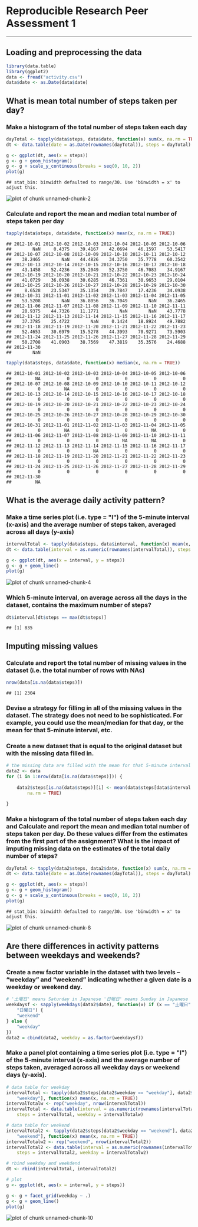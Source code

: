 # Reproducible Research Peer Assessment 1
----------------

## Loading and preprocessing the data

```r
library(data.table)
library(ggplot2)
data <- fread("activity.csv")
data$date <- as.Date(data$date)
```


## What is mean total number of steps taken per day?
### Make a histogram of the total number of steps taken each day

```r
dayTotal <- tapply(data$steps, data$date, function(x) sum(x, na.rm = TRUE))
dt <- data.table(date = as.Date(rownames(dayTotal)), steps = dayTotal)

g <- ggplot(dt, aes(x = steps))
g <- g + geom_histogram()
g <- g + scale_y_continuous(breaks = seq(0, 10, 2))
plot(g)
```

```
## stat_bin: binwidth defaulted to range/30. Use 'binwidth = x' to adjust this.
```

![plot of chunk unnamed-chunk-2](figure/unnamed-chunk-2.png) 


### Calculate and report the mean and median total number of steps taken per day

```r
tapply(data$steps, data$date, function(x) mean(x, na.rm = TRUE))
```

```
## 2012-10-01 2012-10-02 2012-10-03 2012-10-04 2012-10-05 2012-10-06 
##        NaN     0.4375    39.4167    42.0694    46.1597    53.5417 
## 2012-10-07 2012-10-08 2012-10-09 2012-10-10 2012-10-11 2012-10-12 
##    38.2465        NaN    44.4826    34.3750    35.7778    60.3542 
## 2012-10-13 2012-10-14 2012-10-15 2012-10-16 2012-10-17 2012-10-18 
##    43.1458    52.4236    35.2049    52.3750    46.7083    34.9167 
## 2012-10-19 2012-10-20 2012-10-21 2012-10-22 2012-10-23 2012-10-24 
##    41.0729    36.0938    30.6285    46.7361    30.9653    29.0104 
## 2012-10-25 2012-10-26 2012-10-27 2012-10-28 2012-10-29 2012-10-30 
##     8.6528    23.5347    35.1354    39.7847    17.4236    34.0938 
## 2012-10-31 2012-11-01 2012-11-02 2012-11-03 2012-11-04 2012-11-05 
##    53.5208        NaN    36.8056    36.7049        NaN    36.2465 
## 2012-11-06 2012-11-07 2012-11-08 2012-11-09 2012-11-10 2012-11-11 
##    28.9375    44.7326    11.1771        NaN        NaN    43.7778 
## 2012-11-12 2012-11-13 2012-11-14 2012-11-15 2012-11-16 2012-11-17 
##    37.3785    25.4722        NaN     0.1424    18.8924    49.7882 
## 2012-11-18 2012-11-19 2012-11-20 2012-11-21 2012-11-22 2012-11-23 
##    52.4653    30.6979    15.5278    44.3993    70.9271    73.5903 
## 2012-11-24 2012-11-25 2012-11-26 2012-11-27 2012-11-28 2012-11-29 
##    50.2708    41.0903    38.7569    47.3819    35.3576    24.4688 
## 2012-11-30 
##        NaN
```

```r
tapply(data$steps, data$date, function(x) median(x, na.rm = TRUE))
```

```
## 2012-10-01 2012-10-02 2012-10-03 2012-10-04 2012-10-05 2012-10-06 
##         NA          0          0          0          0          0 
## 2012-10-07 2012-10-08 2012-10-09 2012-10-10 2012-10-11 2012-10-12 
##          0         NA          0          0          0          0 
## 2012-10-13 2012-10-14 2012-10-15 2012-10-16 2012-10-17 2012-10-18 
##          0          0          0          0          0          0 
## 2012-10-19 2012-10-20 2012-10-21 2012-10-22 2012-10-23 2012-10-24 
##          0          0          0          0          0          0 
## 2012-10-25 2012-10-26 2012-10-27 2012-10-28 2012-10-29 2012-10-30 
##          0          0          0          0          0          0 
## 2012-10-31 2012-11-01 2012-11-02 2012-11-03 2012-11-04 2012-11-05 
##          0         NA          0          0         NA          0 
## 2012-11-06 2012-11-07 2012-11-08 2012-11-09 2012-11-10 2012-11-11 
##          0          0          0         NA         NA          0 
## 2012-11-12 2012-11-13 2012-11-14 2012-11-15 2012-11-16 2012-11-17 
##          0          0         NA          0          0          0 
## 2012-11-18 2012-11-19 2012-11-20 2012-11-21 2012-11-22 2012-11-23 
##          0          0          0          0          0          0 
## 2012-11-24 2012-11-25 2012-11-26 2012-11-27 2012-11-28 2012-11-29 
##          0          0          0          0          0          0 
## 2012-11-30 
##         NA
```


## What is the average daily activity pattern?

### Make a time series plot (i.e. type = "l") of the 5-minute interval (x-axis) and the average number of steps taken, averaged across all days (y-axis)

```r
intervalTotal <- tapply(data$steps, data$interval, function(x) mean(x, na.rm = TRUE))
dt <- data.table(interval = as.numeric(rownames(intervalTotal)), steps = intervalTotal)

g <- ggplot(dt, aes(x = interval, y = steps))
g <- g + geom_line()
plot(g)
```

![plot of chunk unnamed-chunk-4](figure/unnamed-chunk-4.png) 


### Which 5-minute interval, on average across all the days in the dataset, contains the maximum number of steps?

```r
dt$interval[dt$steps == max(dt$steps)]
```

```
## [1] 835
```


## Imputing missing values
### Calculate and report the total number of missing values in the dataset (i.e. the total number of rows with NAs)

```r
nrow(data[is.na(data$steps)])
```

```
## [1] 2304
```


### Devise a strategy for filling in all of the missing values in the dataset. The strategy does not need to be sophisticated. For example, you could use the mean/median for that day, or the mean for that 5-minute interval, etc.

### Create a new dataset that is equal to the original dataset but with the missing data filled in.

```r
# the missing data are filled with the mean for that 5-minute interval
data2 <- data
for (i in 1:nrow(data[is.na(data$steps)])) {
    
    data2$steps[is.na(data$steps)][i] <- mean(data$steps[data$interval == data$interval[is.na(data$steps)][i]], 
        na.rm = TRUE)
    
}
```


### Make a histogram of the total number of steps taken each day and Calculate and report the mean and median total number of steps taken per day. Do these values differ from the estimates from the first part of the assignment? What is the impact of imputing missing data on the estimates of the total daily number of steps?

```r
dayTotal <- tapply(data2$steps, data2$date, function(x) sum(x, na.rm = TRUE))
dt <- data.table(date = as.Date(rownames(dayTotal)), steps = dayTotal)

g <- ggplot(dt, aes(x = steps))
g <- g + geom_histogram()
g <- g + scale_y_continuous(breaks = seq(0, 10, 2))
plot(g)
```

```
## stat_bin: binwidth defaulted to range/30. Use 'binwidth = x' to adjust this.
```

![plot of chunk unnamed-chunk-8](figure/unnamed-chunk-8.png) 


## Are there differences in activity patterns between weekdays and weekends?

### Create a new factor variable in the dataset with two levels – “weekday” and “weekend” indicating whether a given date is a weekday or weekend day.

```r
# '土曜日' means Saturday in Japanese '日曜日' means Sunday in Japanese
weekdaysf <- sapply(weekdays(data2$date), function(x) if (x == "土曜日" | x == 
    "日曜日") {
    "weekend"
} else {
    "weekday"
})
data2 = cbind(data2, weekday = as.factor(weekdaysf))
```


### Make a panel plot containing a time series plot (i.e. type = "l") of the 5-minute interval (x-axis) and the average number of steps taken, averaged across all weekday days or weekend days (y-axis). 


```r
# data table for weekday
intervalTotal <- tapply(data2$steps[data2$weekday == "weekday"], data2$interval[data2$weekday == 
    "weekday"], function(x) mean(x, na.rm = TRUE))
intervalTotalw <- rep("weekday", nrow(intervalTotal))
intervalTotal <- data.table(interval = as.numeric(rownames(intervalTotal)), 
    steps = intervalTotal, weekday = intervalTotalw)

# data table for weekend
intervalTotal2 <- tapply(data2$steps[data2$weekday == "weekend"], data2$interval[data2$weekday == 
    "weekend"], function(x) mean(x, na.rm = TRUE))
intervalTotalw2 <- rep("weekend", nrow(intervalTotal2))
intervalTotal2 <- data.table(interval = as.numeric(rownames(intervalTotal2)), 
    steps = intervalTotal2, weekday = intervalTotalw2)

# rbind weekday and weekdend
dt <- rbind(intervalTotal, intervalTotal2)

# plot
g <- ggplot(dt, aes(x = interval, y = steps))

g <- g + facet_grid(weekday ~ .)
g <- g + geom_line()
plot(g)
```

![plot of chunk unnamed-chunk-10](figure/unnamed-chunk-10.png) 



